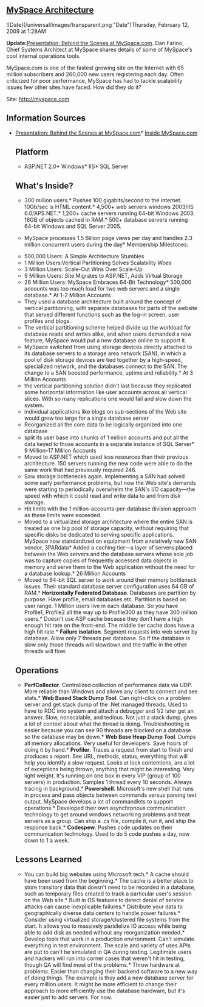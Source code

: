 ## [MySpace Architecture](/blog/2009/2/12/myspace-architecture.html)

<div class="journal-entry-tag journal-entry-tag-post-title"><span class="posted-on">![Date](/universal/images/transparent.png "Date")Thursday, February 12, 2009 at 1:28AM</span></div>

<div class="body">

**Update:**[Presentation: Behind the Scenes at MySpace.com](http://www.infoq.com/news/2009/02/MySpace-Dan-Farino). Dan Farino, Chief Systems Architect at MySpace shares details of some of MySpace's cool internal operations tools.  

MySpace.com is one of the fastest growing site on the Internet with 65 million subscribers and 260,000 new users registering each day. Often criticized for poor performance, MySpace has had to tackle scalability issues few other sites have faced. How did they do it?

Site: http://myspace.com

## Information Sources

*   [Presentation: Behind the Scenes at MySpace.com](http://www.infoq.com/news/2009/02/MySpace-Dan-Farino)*   [Inside MySpace.com](http://www.baselinemag.com/print_article2/0,1217,a=198614,00.asp)  

    ## Platform

    *   ASP.NET 2.0*   Windows*   IIS*   SQL Server  

    ## What's Inside?

    *   300 million users.*   Pushes 100 gigabits/second to the internet. 10Gb/sec is HTML content.*   4,500+ web servers windows 2003/IIS 6.0/APS.NET.*   1,200+ cache servers running 64-bit Windows 2003\. 16GB of objects cached in RAM.*   500+ database servers running 64-bit Windows and SQL Server 2005.  

    *   MySpace processes 1.5 Billion page views per day and handles 2.3 million concurrent users during the day*   Membership Milestones:  
    - 500,000 Users: A Simple Architecture Stumbles  
    - 1 Million Users:Vertical Partitioning Solves Scalability Woes  
    - 3 Million Users: Scale-Out Wins Over Scale-Up  
    - 9 Million Users: Site Migrates to ASP.NET, Adds Virtual Storage  
    - 26 Million Users: MySpace Embraces 64-Bit Technology*   500,000 accounts was too much load for two web servers and a single database.*   At 1-2 Million Accounts  
    - They used a database architecture built around the concept of vertical partitioning, with separate databases for parts of the website that served different functions such as the log-in screen, user profiles and blogs.  
    - The vertical partitioning scheme helped divide up the workload for database reads and writes alike, and when users demanded a new feature, MySpace would put a new database online to support it.  
    - MySpace switched from using storage devices directly attached to its database servers to a storage area network (SAN), in which a pool of disk storage devices are tied together by a high-speed, specialized network, and the databases connect to the SAN. The change to a SAN boosted performance, uptime and reliability.*   At 3 Million Accounts  
    - the vertical partitioning solution didn't last because they replicated some horizontal information like user accounts across all vertical slices. With so many replications one would fail and slow down the system.  
    - individual applications like blogs on sub-sections of the Web site would grow too large for a single database server  
    - Reorganized all the core data to be logically organized into one database  
    - split its user base into chunks of 1 million accounts and put all the data keyed to those accounts in a separate instance of SQL Server*   9 Million–17 Million Accounts  
    - Moved to ASP.NET which used less resources than their previous architecture. 150 servers running the new code were able to do the same work that had previously required 246.  
    - Saw storage bottlenecks again. Implementing a SAN had solved some early performance problems, but now the Web site's demands were starting to periodically overwhelm the SAN's I/O capacity—the speed with which it could read and write data to and from disk storage.  
    - Hit limits with the 1 million-accounts-per-database division approach as these limits were exceeded.  
    - Moved to a virtualized storage architecture where the entire SAN is treated as one big pool of storage capacity, without requiring that specific disks be dedicated to serving specific applications. MySpace now standardized on equipment from a relatively new SAN vendor, 3PARdata*   Added a caching tier—a layer of servers placed between the Web servers and the database servers whose sole job was to capture copies of frequently accessed data objects in memory and serve them to the Web application without the need for a database lookup.*   26 Million Accounts  
    - Moved to 64-bit SQL server to work around their memory bottleneck issues. Their standard database server configuration uses 64 GB of RAM.*   **Horizontally Federated Database**. Databases are partition by purpose. Have profile, email databases etc. Partition is based on user range. 1 Million users live in each database. So you have Profile1, Profile2 all the way up to Profile300 as they have 300 million users.*   Doesn't use ASP cache because they don't have a high enough hit rate on the front-end. The middle tier cache does have a high hit rate.*   **Failure isolation**. Segment requests into web server by database. Allow only 7 threads per database. So if the database is slow only those threads will slowdown and the traffic in the other threads will flow.  

    ## Operations

    *   **PerfCollector**. Centralized collection of performance data via UDP. More reliable than Windows and allows any client to connect and see stats.*   **Web Based Stack Dump Tool**. Can right-click on a problem server and get stack dump of the .Net managed threads. Used to have to RDC into system and attach a debugger and 1/2 later get an answer. Slow, nonscalable, and tedious. Not just a stack dump, gives a lot of context about what the thread is doing. Troubleshooting is easier because you can see 90 threads are blocked on a database so the database may be down.*   **Web Base Heap Dump Tool**. Dumps all memory allocations. Very useful for developers. Save hours of doing it by hand.*   **Profiler**. Traces a request from start to finish and produces a report. See URL, methods, status, everything that will help you identify a slow request. Looks at lock contentions, are a lot of exceptions being thrown, anything that might be interesting. Very light weight. It's running on one box in every VIP (group of 100 servers) in production. Samples 1 thread every 10 seconds. Always tracing in background.*   **Powershell**. Microsoft's new shell that runs in process and pass objects between commands versus parsing text output. MySpace develops a lot of commandlets to support operations.*   Developed their own asynchronous communication technology to get around windows networking problems and treat servers as a group. Can ship a .cs file, compile it, run it, and ship the response back.*   **Codespew**. Pushes code updates on their communication technology. Used to do 5 code pushes a day, now down to 1 a week.  

    ## Lessons Learned

    *   You can build big websites using Microsoft tech.*   A cache should have been used from the beginning.*   The cache is a better place to store transitory data that doesn't need to be recorded in a database, such as temporary files created to track a particular user's session on the Web site.*   Built in OS features to detect denial of service attacks can cause inexplicable failures.*   Distribute your data to geographically diverse data centers to handle power failures.*   Consider using virtualized storage/clustered file systems from the start. It allows you to massively parallelize IO access while being able to add disk as needed without any reorganization needed.*   Develop tools that work in a production environment. Can't simulate everything in test environment. The scale and variety of uses APIs are put to can't be simulated in QA during testing. Legitimate users and hackers will run into corner cases that weren't hit in testing, though QA will find most of the problems.*   Throw hardware at problems. Easier than changing their backend software to a new way of doing things. The example is they add a new database server for every million users. It might be more efficient to change their approach to more efficiently use the database hardware, but it's easier just to add servers. For now.</div>